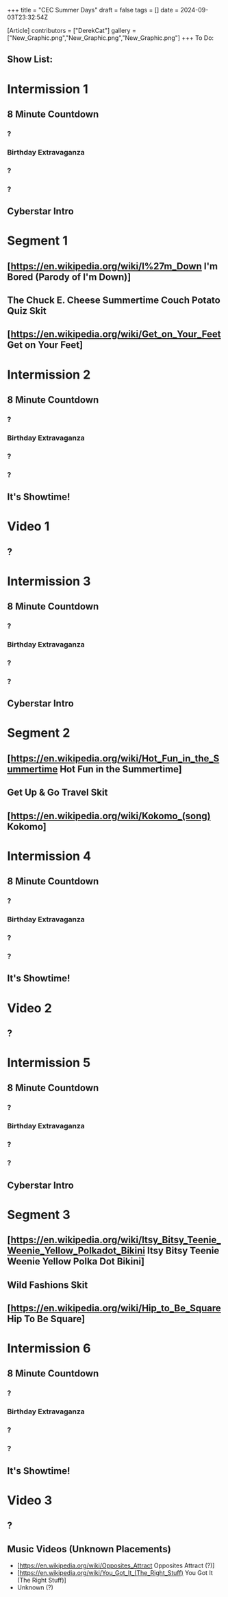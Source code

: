 +++
title = "CEC Summer Days"
draft = false
tags = []
date = 2024-09-03T23:32:54Z

[Article]
contributors = ["DerekCat"]
gallery = ["New_Graphic.png","New_Graphic.png","New_Graphic.png"]
+++
To Do:

## Show List: ##

# **Intermission 1**
## 8 Minute Countdown
### ?
### Birthday Extravaganza
### ?
### ?
## Cyberstar Intro
# **Segment 1**
## [https://en.wikipedia.org/wiki/I%27m_Down I'm Bored (Parody of I'm Down)]
## The Chuck E. Cheese Summertime Couch Potato Quiz Skit
## [https://en.wikipedia.org/wiki/Get_on_Your_Feet Get on Your Feet]

# **Intermission 2**
## 8 Minute Countdown
### ?
### Birthday Extravaganza
### ?
### ?
## It's Showtime!
# **Video 1**
## ?
# **Intermission 3**
## 8 Minute Countdown
### ?
### Birthday Extravaganza
### ?
### ?
## Cyberstar Intro
# **Segment 2**
## [https://en.wikipedia.org/wiki/Hot_Fun_in_the_Summertime Hot Fun in the Summertime]
## Get Up & Go Travel Skit
## [https://en.wikipedia.org/wiki/Kokomo_(song) Kokomo]
# **Intermission 4**
## 8 Minute Countdown
### ?
### Birthday Extravaganza
### ?
### ?
## It's Showtime!
# **Video 2**
## ?
# **Intermission 5**
## 8 Minute Countdown
### ?
### Birthday Extravaganza
### ?
### ?
## Cyberstar Intro
# **Segment 3**
## [https://en.wikipedia.org/wiki/Itsy_Bitsy_Teenie_Weenie_Yellow_Polkadot_Bikini Itsy Bitsy Teenie Weenie Yellow Polka Dot Bikini]
## Wild Fashions Skit
## [https://en.wikipedia.org/wiki/Hip_to_Be_Square Hip To Be Square]
# **Intermission 6**
## 8 Minute Countdown
### ?
### Birthday Extravaganza
### ?
### ?
## It's Showtime!
# **Video 3**
## ?

## Music Videos (Unknown Placements) ##

* [https://en.wikipedia.org/wiki/Opposites_Attract Opposites Attract (?)]
* [https://en.wikipedia.org/wiki/You_Got_It_(The_Right_Stuff) You Got It (The Right Stuff)]
* Unknown (?)